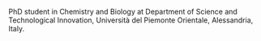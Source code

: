 PhD student in Chemistry and Biology at Department of Science and Technological Innovation, Università del Piemonte Orientale, Alessandria, Italy.
